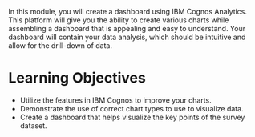 In this module, you will create a dashboard using IBM Cognos Analytics. This platform will give you the ability to create various charts while assembling a dashboard that is appealing and easy to understand. Your dashboard will contain your data analysis, which should be intuitive and allow for the drill-down of data.
# Learning Objectives
- Utilize the features in IBM Cognos to improve your charts.
- Demonstrate the use of correct chart types to use to visualize data.
- Create a dashboard that helps visualize the key points of the survey dataset.
